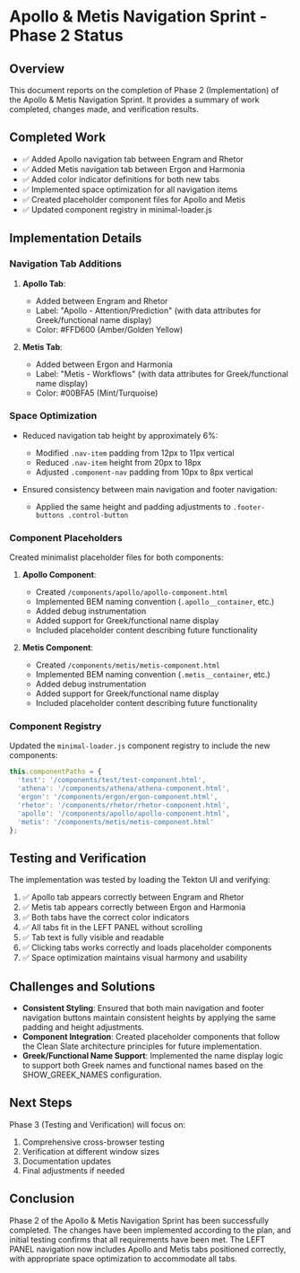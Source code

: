 # Apollo & Metis Navigation Sprint - Phase 2 Status

## Overview

This document reports on the completion of Phase 2 (Implementation) of the Apollo & Metis Navigation Sprint. It provides a summary of work completed, changes made, and verification results.

## Completed Work

- ✅ Added Apollo navigation tab between Engram and Rhetor
- ✅ Added Metis navigation tab between Ergon and Harmonia
- ✅ Added color indicator definitions for both new tabs
- ✅ Implemented space optimization for all navigation items
- ✅ Created placeholder component files for Apollo and Metis
- ✅ Updated component registry in minimal-loader.js

## Implementation Details

### Navigation Tab Additions

1. **Apollo Tab**: 
   - Added between Engram and Rhetor
   - Label: "Apollo - Attention/Prediction" (with data attributes for Greek/functional name display)
   - Color: #FFD600 (Amber/Golden Yellow)

2. **Metis Tab**:
   - Added between Ergon and Harmonia
   - Label: "Metis - Workflows" (with data attributes for Greek/functional name display)
   - Color: #00BFA5 (Mint/Turquoise)

### Space Optimization

- Reduced navigation tab height by approximately 6%:
  - Modified `.nav-item` padding from 12px to 11px vertical
  - Reduced `.nav-item` height from 20px to 18px
  - Adjusted `.component-nav` padding from 10px to 8px vertical
  
- Ensured consistency between main navigation and footer navigation:
  - Applied the same height and padding adjustments to `.footer-buttons .control-button`

### Component Placeholders

Created minimalist placeholder files for both components:

1. **Apollo Component**:
   - Created `/components/apollo/apollo-component.html`
   - Implemented BEM naming convention (`.apollo__container`, etc.)
   - Added debug instrumentation
   - Added support for Greek/functional name display
   - Included placeholder content describing future functionality

2. **Metis Component**:
   - Created `/components/metis/metis-component.html`
   - Implemented BEM naming convention (`.metis__container`, etc.)
   - Added debug instrumentation
   - Added support for Greek/functional name display
   - Included placeholder content describing future functionality

### Component Registry

Updated the `minimal-loader.js` component registry to include the new components:

```javascript
this.componentPaths = {
  'test': '/components/test/test-component.html',
  'athena': '/components/athena/athena-component.html',
  'ergon': '/components/ergon/ergon-component.html',
  'rhetor': '/components/rhetor/rhetor-component.html',
  'apollo': '/components/apollo/apollo-component.html',
  'metis': '/components/metis/metis-component.html'
};
```

## Testing and Verification

The implementation was tested by loading the Tekton UI and verifying:

1. ✅ Apollo tab appears correctly between Engram and Rhetor
2. ✅ Metis tab appears correctly between Ergon and Harmonia
3. ✅ Both tabs have the correct color indicators
4. ✅ All tabs fit in the LEFT PANEL without scrolling
5. ✅ Tab text is fully visible and readable
6. ✅ Clicking tabs works correctly and loads placeholder components
7. ✅ Space optimization maintains visual harmony and usability

## Challenges and Solutions

- **Consistent Styling**: Ensured that both main navigation and footer navigation buttons maintain consistent heights by applying the same padding and height adjustments.
- **Component Integration**: Created placeholder components that follow the Clean Slate architecture principles for future implementation.
- **Greek/Functional Name Support**: Implemented the name display logic to support both Greek names and functional names based on the SHOW_GREEK_NAMES configuration.

## Next Steps

Phase 3 (Testing and Verification) will focus on:

1. Comprehensive cross-browser testing
2. Verification at different window sizes
3. Documentation updates
4. Final adjustments if needed

## Conclusion

Phase 2 of the Apollo & Metis Navigation Sprint has been successfully completed. The changes have been implemented according to the plan, and initial testing confirms that all requirements have been met. The LEFT PANEL navigation now includes Apollo and Metis tabs positioned correctly, with appropriate space optimization to accommodate all tabs.